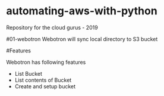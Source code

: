 # automating-aws-with-python

Repository for the cloud gurus - 2019

#01-webotron
Webotron will sync local directory to S3 bucket

#Features

Webotron has following features

- List Bucket
- List contents of Bucket
- Create and setup bucket
